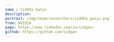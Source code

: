 ```yaml
---
name_: Siddha Ganju
description:
portrait: /img/team/researchers/siddha_ganju.png
from: NVIDIA
page: https://www.linkedin.com/in/sidgan/
github: https://github.com/sidgan
---
```

